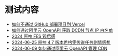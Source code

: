 # 测试内容
<!-- BLOG_START -->
- [如何不通过 GitHub 部署项目到 Vercel](https://blog.cmyr.ltd/archives/80160c1.html)
- [如何通过阿里云 OpenAPI 获取 DCDN 节点 IP 白名单](https://blog.cmyr.ltd/archives/8c61e292.html)
- [2024 原神 FES 观后感](https://blog.cmyr.ltd/archives/dc64f04d.html)
- [2024-06-25 原神 4.7 版本希格雯传说任务剧情感想](https://blog.cmyr.ltd/archives/4d30f7e3.html)
- [2024-06-09 如何通过阿里云 OpenAPI 管理 CDN](https://blog.cmyr.ltd/archives/46e67068.html)
<!-- BLOG_END -->
